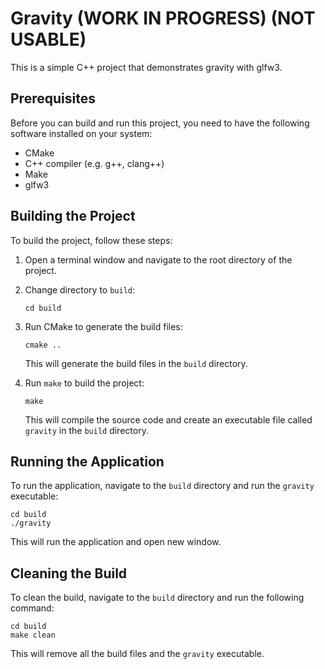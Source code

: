 # Gravity (WORK IN PROGRESS) (NOT USABLE)
This is a simple C++ project that demonstrates gravity with glfw3.

## Prerequisites
Before you can build and run this project, you need to have the following software installed on your system:

- CMake
- C++ compiler (e.g. g++, clang++)
- Make
- glfw3

## Building the Project

To build the project, follow these steps:

1. Open a terminal window and navigate to the root directory of the project.
2. Change directory to `build`:

   ```
   cd build
   ```

3. Run CMake to generate the build files:

   ```
   cmake ..
   ```

   This will generate the build files in the `build` directory.

4. Run `make` to build the project:

   ```
   make
   ```

   This will compile the source code and create an executable file called `gravity` in the `build` directory.

## Running the Application

To run the application, navigate to the `build` directory and run the `gravity` executable:

```
cd build
./gravity
```

This will run the application and open new window.

## Cleaning the Build

To clean the build, navigate to the `build` directory and run the following command:

```
cd build
make clean
```

This will remove all the build files and the `gravity` executable.